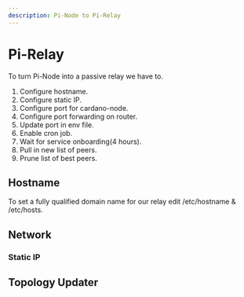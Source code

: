```yaml
---
description: Pi-Node to Pi-Relay
---
```


# Pi-Relay

To turn Pi-Node into a passive relay we have to.

1. Configure hostname.
2. Configure static IP.
3. Configure port for cardano-node.
4. Configure port forwarding on router.
5. Update port in env file.
6. Enable cron job.
7. Wait for service onboarding\(4 hours\).
8. Pull in new list of peers.
9. Prune list of best peers.

## Hostname

To set a fully qualified domain name for our relay edit /etc/hostname & /etc/hosts.

## Network



### Static IP

## Topology Updater

## 

